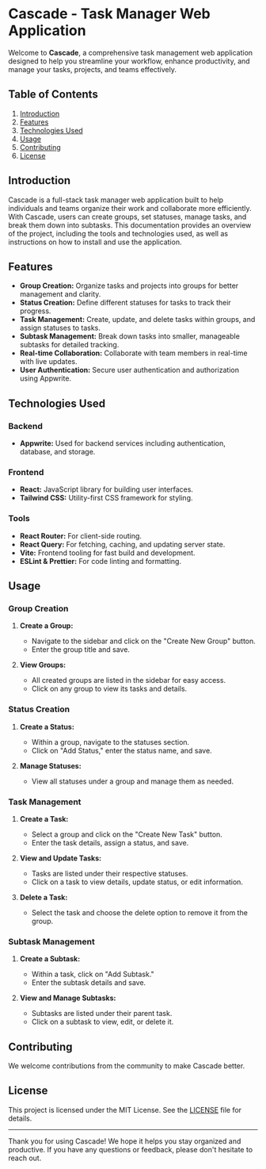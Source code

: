 # Cascade - Task Manager Web Application

Welcome to **Cascade**, a comprehensive task management web application designed to help you streamline your workflow, enhance productivity, and manage your tasks, projects, and teams effectively.

## Table of Contents
1. [Introduction](#introduction)
2. [Features](#features)
3. [Technologies Used](#technologies-used)
5. [Usage](#usage)
6. [Contributing](#contributing)
7. [License](#license)

## Introduction

Cascade is a full-stack task manager web application built to help individuals and teams organize their work and collaborate more efficiently. With Cascade, users can create groups, set statuses, manage tasks, and break them down into subtasks. This documentation provides an overview of the project, including the tools and technologies used, as well as instructions on how to install and use the application.

## Features

- **Group Creation:** Organize tasks and projects into groups for better management and clarity.
- **Status Creation:** Define different statuses for tasks to track their progress.
- **Task Management:** Create, update, and delete tasks within groups, and assign statuses to tasks.
- **Subtask Management:** Break down tasks into smaller, manageable subtasks for detailed tracking.
- **Real-time Collaboration:** Collaborate with team members in real-time with live updates.
- **User Authentication:** Secure user authentication and authorization using Appwrite.

## Technologies Used

### Backend
- **Appwrite:** Used for backend services including authentication, database, and storage.
  
### Frontend
- **React:** JavaScript library for building user interfaces.
- **Tailwind CSS:** Utility-first CSS framework for styling.

### Tools
- **React Router:** For client-side routing.
- **React Query:** For fetching, caching, and updating server state.
- **Vite:** Frontend tooling for fast build and development.
- **ESLint & Prettier:** For code linting and formatting.

## Usage

### Group Creation

1. **Create a Group:**
   - Navigate to the sidebar and click on the "Create New Group" button.
   - Enter the group title and save.

2. **View Groups:**
   - All created groups are listed in the sidebar for easy access.
   - Click on any group to view its tasks and details.

### Status Creation

1. **Create a Status:**
   - Within a group, navigate to the statuses section.
   - Click on "Add Status," enter the status name, and save.

2. **Manage Statuses:**
   - View all statuses under a group and manage them as needed.

### Task Management

1. **Create a Task:**
   - Select a group and click on the "Create New Task" button.
   - Enter the task details, assign a status, and save.

2. **View and Update Tasks:**
   - Tasks are listed under their respective statuses.
   - Click on a task to view details, update status, or edit information.

3. **Delete a Task:**
   - Select the task and choose the delete option to remove it from the group.

### Subtask Management

1. **Create a Subtask:**
   - Within a task, click on "Add Subtask."
   - Enter the subtask details and save.

2. **View and Manage Subtasks:**
   - Subtasks are listed under their parent task.
   - Click on a subtask to view, edit, or delete it.

## Contributing

We welcome contributions from the community to make Cascade better.

## License

This project is licensed under the MIT License. See the [LICENSE](LICENSE) file for details.

---

Thank you for using Cascade! We hope it helps you stay organized and productive. If you have any questions or feedback, please don't hesitate to reach out.
